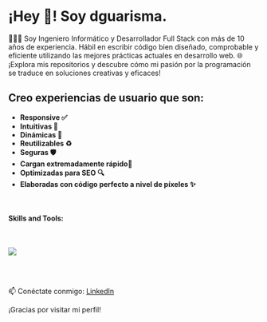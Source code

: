 <h1 align="left">
  ¡Hey 👋! Soy dguarisma.
</h1>

👨🏻‍💻 Soy Ingeniero Informático y Desarrollador Full Stack con más de 10 años de experiencia. Hábil en escribir código bien diseñado, comprobable y eficiente utilizando las mejores prácticas actuales en desarrollo web.
🌐 ¡Explora mis repositorios y descubre cómo mi pasión por la programación se traduce en soluciones creativas y eficaces!
<h2 align="left">
 Creo experiencias de usuario que son:
</h2>

- **Responsive ✅**
- **Intuitivas 🤩**
- **Dinámicas 🧬**
- **Reutilizables ♻️**
- **Seguras 🛡️**
- **Cargan extremadamente rápido🚀**
- **Optimizadas para SEO 🔍**
- **Elaboradas con código perfecto a nivel de píxeles ✨**

<br/>

<h4>Skills and Tools: </h4>
<br/>
<p align="left">
  <a href="#">
    <img src="https://skillicons.dev/icons?i=git,kubernetes,docker,vim,php,html,vue,javascript,react,nextjs,netlify,nestjs,less,laravel,css,github,bitbucket,babel,heroku,go,bun,angular,fastapi,aws,wordpress,redux,nodejs,gulp,sass,figma,firebase,ts,notion,jquery,yarn,npm,pnpm,py,vscode,vite,vercel,svelte,sentry,postgres,mysql,supabase,tailwind,bootstrap,materialui" />
  </a>
</p>


<br/>
<br/>

📫 Conéctate conmigo:
[LinkedIn](https://www.linkedin.com/in/david-guarisma-684469106/)

¡Gracias por visitar mi perfil!
